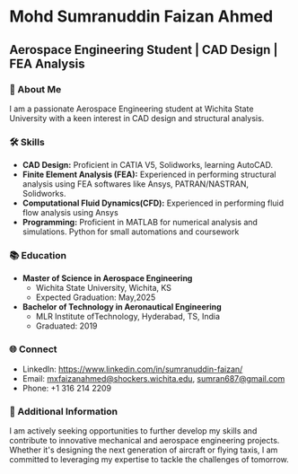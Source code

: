 # Mohd Sumranuddin Faizan Ahmed
## Aerospace Engineering Student | CAD Design | FEA Analysis

### 🚀 About Me

I am a passionate Aerospace Engineering student at Wichita State University with a keen interest in CAD design and structural analysis. 

### 🛠️ Skills

- **CAD Design:** Proficient in CATIA V5, Solidworks, learning AutoCAD.
- **Finite Element Analysis (FEA):** Experienced in performing structural analysis using FEA softwares like Ansys, PATRAN/NASTRAN, Solidworks.
- **Computational Fluid Dynamics(CFD):** Experienced in performing fluid flow analysis using Ansys
- **Programming:** Proficient in MATLAB for numerical analysis and simulations. Python for small automations and coursework

### 📚 Education

- **Master of Science in Aerospace Engineering**
  - Wichita State University, Wichita, KS
  - Expected Graduation: May,2025
- **Bachelor of Technology in Aeronautical Engineering**
  - MLR Institute ofTechnology, Hyderabad, TS, India
  - Graduated: 2019

### 🌐 Connect

- LinkedIn: https://www.linkedin.com/in/sumranuddin-faizan/
- Email: mxfaizanahmed@shockers.wichita.edu, sumran687@gmail.com
- Phone: +1 316 214 2209

### 📝 Additional Information

I am actively seeking opportunities to further develop my skills and contribute to innovative mechanical and aerospace engineering projects. Whether it's designing the next generation of aircraft or flying taxis, I am committed to leveraging my expertise to tackle the challenges of tomorrow.


<!---
sumran5zan/sumran5zan is a ✨ special ✨ repository because its `README.md` (this file) appears on your GitHub profile.
You can click the Preview link to take a look at your changes.
--->
